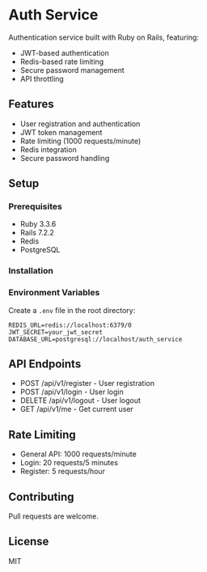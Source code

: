 # Auth Service

Authentication service built with Ruby on Rails, featuring:
- JWT-based authentication
- Redis-based rate limiting
- Secure password management
- API throttling

## Features
- User registration and authentication
- JWT token management
- Rate limiting (1000 requests/minute)
- Redis integration
- Secure password handling

## Setup

### Prerequisites
- Ruby 3.3.6
- Rails 7.2.2
- Redis
- PostgreSQL

### Installation

### Environment Variables
Create a `.env` file in the root directory:

```env
REDIS_URL=redis://localhost:6379/0
JWT_SECRET=your_jwt_secret
DATABASE_URL=postgresql://localhost/auth_service
```

## API Endpoints
- POST /api/v1/register - User registration
- POST /api/v1/login - User login
- DELETE /api/v1/logout - User logout
- GET /api/v1/me - Get current user

## Rate Limiting
- General API: 1000 requests/minute
- Login: 20 requests/5 minutes
- Register: 5 requests/hour

## Contributing
Pull requests are welcome.

## License
MIT
